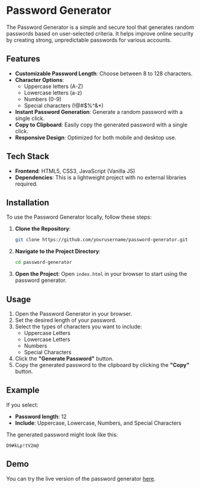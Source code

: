  
# Password Generator

The Password Generator is a simple and secure tool that generates random passwords based on user-selected criteria. It helps improve online security by creating strong, unpredictable passwords for various accounts.

## Features

- **Customizable Password Length**: Choose between 8 to 128 characters.
- **Character Options**:
  - Uppercase letters (A-Z)
  - Lowercase letters (a-z)
  - Numbers (0-9)
  - Special characters (!@#$%^&*)
- **Instant Password Generation**: Generate a random password with a single click.
- **Copy to Clipboard**: Easily copy the generated password with a single click.
- **Responsive Design**: Optimized for both mobile and desktop use.

## Tech Stack

- **Frontend**: HTML5, CSS3, JavaScript (Vanilla JS)
- **Dependencies**: This is a lightweight project with no external libraries required.

## Installation

To use the Password Generator locally, follow these steps:

1. **Clone the Repository**:
   ```bash
   git clone https://github.com/yourusername/password-generator.git
   ```

2. **Navigate to the Project Directory**:
   ```bash
   cd password-generator
   ```

3. **Open the Project**: 
   Open `index.html` in your browser to start using the password generator.

## Usage

1. Open the Password Generator in your browser.
2. Set the desired length of your password.
3. Select the types of characters you want to include:
   - Uppercase Letters
   - Lowercase Letters
   - Numbers
   - Special Characters
4. Click the **"Generate Password"** button.
5. Copy the generated password to the clipboard by clicking the **"Copy"** button.

## Example

If you select:
- **Password length**: 12
- **Include**: Uppercase, Lowercase, Numbers, and Special Characters

The generated password might look like this:
```
D9#kLp!tV2m@
```

## Demo

You can try the live version of the password generator [here](https://udaydewasi.github.io/Password_Generator/).
 
